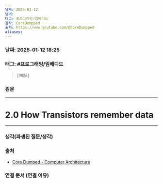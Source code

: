 ```yaml
---
날짜: 2025-01-12
넘버: 
태그: 프로그래밍/임베디드
강사: CoreDumpped
출처: https://www.youtube.com/@CoreDumpped
aliases:
---
```

### 날짜:  2025-01-12 18:25

### 태그: #프로그래밍/임베디드 
>[!메모]
>

### 원문
---
# 2.0 How Transistors remember data


---
### 생각(파생된 질문/생각)

### 출처
- [Core Dumped - Computer Architecture](https://www.youtube.com/@CoreDumpped)
### 연결 문서 (연결 이유)
